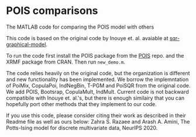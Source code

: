 # POIS comparisons
The MATLAB code for comparing the POIS model with others

This code is based on the original code by Inouye et. al. avaiable at [sqr-graphical-model](https://github.com/davidinouye/sqr-graphical-models).

To run the code first install the POIS package from the [POIS](https://github.com/aaamini/pois) repo. and the XRMF package from CRAN. Then run `new_demo.m`.

The code relies heavily on the original code, but the organization is different and new functionality has been implemented. 
We borrow the implemntation of PoiMix, CopulaPoi, IndNegBin, T-PGM and PoiSQR from the original code. We add POIS, Bootsrap, CopulaMult, IndMult. 
Current code is not backward compatibile with Inouye et. al.'s, but there is enough similairy that you can hopefully port other methods that they implement to our code. 

If you use this code, please consider citing their work as described in their Readme file as well as ours below:
Zahra S. Razaee and Arash A. Amini, The Potts-Ising model for discrete multivariate data, NeurIPS 2020.



